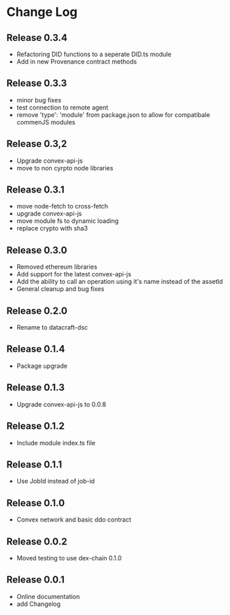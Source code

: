 # Change Log

## Release 0.3.4
+   Refactoring DID functions to a seperate DID.ts module
+   Add in new Provenance contract methods

## Release 0.3.3
+   minor bug fixes
+   test connection to remote agent
+   remove 'type': 'module' from package.json to allow for compatibale commenJS modules

## Release 0.3,2
+   Upgrade convex-api-js
+   move to non cyrpto node libraries

## Release 0.3.1
+   move node-fetch to cross-fetch
+   upgrade convex-api-js
+   move module fs to dynamic loading
+   replace crypto with sha3

## Release 0.3.0
+   Removed ethereum libraries
+   Add support for the latest convex-api-js
+   Add the ability to call an operation using it's name instead of the assetId
+   General cleanup and bug fixes

## Release 0.2.0
+   Rename to datacraft-dsc

## Release 0.1.4
+   Package upgrade

## Release 0.1.3
+   Upgrade convex-api-js to 0.0.8

## Release 0.1.2
+   Include module index.ts file

## Release 0.1.1
+   Use JobId instead of job-id

## Release 0.1.0
+   Convex network and basic ddo contract

## Release 0.0.2
+   Moved testing to use dex-chain 0.1.0

## Release 0.0.1
+   Online documentation
+   add Changelog

